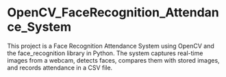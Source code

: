 # OpenCV_FaceRecognition_Attendance_System
 This project is a Face Recognition Attendance System using OpenCV and the face_recognition library in Python. The system captures real-time images from a webcam, detects faces, compares them with stored images, and records attendance in a CSV file.
